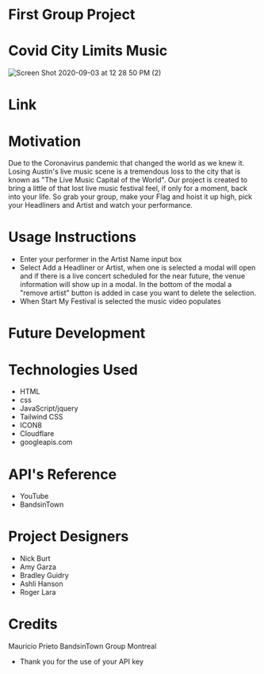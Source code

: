 # First Group Project 
# Covid City Limits Music
![Screen Shot 2020-09-03 at 12 28 50 PM (2)](https://user-images.githubusercontent.com/60681276/92148533-543e9200-ede2-11ea-8db4-5f6870fdbae9.png)

# Link

# Motivation 
Due to the Coronavirus pandemic that changed the world as we knew it. Losing Austin's live music scene is a tremendous loss to the city that is known as "The Live Music Capital of the World". Our project is created to bring a little of that lost live music festival feel, if only for a moment, back into your life. So grab your group, make your Flag and hoist it up high, pick your Headliners and Artist and watch your performance.

# Usage Instructions

* Enter your performer in the Artist Name input box
* Select Add a Headliner or Artist, when one is selected a modal will open and if there is a live  concert scheduled for the near future, the venue information will show up in a modal. In the bottom of the modal a "remove artist" button is added in case you want to delete the selection.
* When Start My Festival is selected the music video populates

# Future Development 

# Technologies Used
* HTML
* css
* JavaScript/jquery 
* Tailwind CSS 
* ICON8 
* Cloudflare 
* googleapis.com 

# API's Reference 
* YouTube
* BandsinTown

# Project Designers
* Nick Burt      
* Amy Garza
* Bradley Guidry
* Ashli Hanson       
* Roger Lara       
    
# Credits
Mauricio Prieto BandsinTown Group Montreal
* Thank you for the use of your API key











